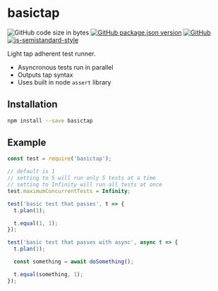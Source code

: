 # basictap
![GitHub code size in bytes](https://img.shields.io/github/languages/code-size/markwylde/basictap?style=flat-square)
[![GitHub package.json version](https://img.shields.io/github/package-json/v/markwylde/basictap?style=flat-square)](https://github.com/markwylde/basictap/blob/master/package.json)
[![GitHub](https://img.shields.io/github/license/markwylde/basictap?style=flat-square)](https://github.com/markwylde/basictap/blob/master/LICENSE)
[![js-semistandard-style](https://img.shields.io/badge/code%20style-semistandard-brightgreen.svg?style=flat-square)](https://github.com/standard/semistandard)

Light tap adherent test runner.

- Asyncronous tests run in parallel
- Outputs tap syntax
- Uses built in node `assert` library

## Installation
```bash
npm install --save basictap
```

## Example
```javascript
const test = require('basictap');

// default is 1
// setting to 5 will run only 5 tests at a time
// setting to Infinity will run all tests at once
test.maximumConcurrentTests = Infinity;

test('basic test that passes', t => {
  t.plan(1);

  t.equal(1, 1);
});

test('basic test that passes with async', async t => {
  t.plan(1);

  const something = await doSomething();

  t.equal(something, 1);
});
```
